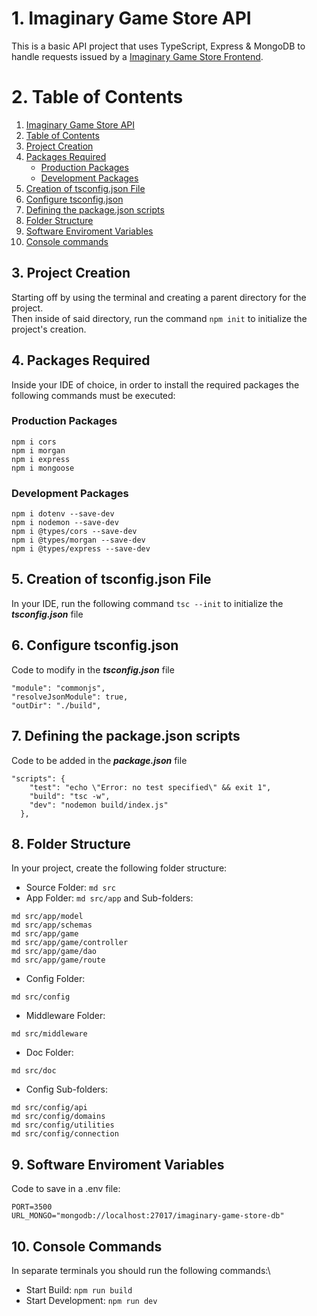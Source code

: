 # 1. Imaginary Game Store API

This is a basic API project that uses TypeScript, Express & MongoDB to handle requests issued by a [Imaginary Game Store Frontend](https://github.com/himahashi/imaginary-game-store-react-typescript).

# 2. Table of Contents
1. [Imaginary Game Store API](#1-imaginary-game-store-api)
2. [Table of Contents](#2-table-of-contents)
3. [Project Creation](#3-project-creation)
4. [Packages Required](#4-packages-required)
   - [Production Packages](#production-packages)
   - [Development Packages](#development-packages)
5. [Creation of tsconfig.json File](#5-creation-of-tsconfigjson-file)
6. [Configure tsconfig.json](#6-configure-tsconfigjson)
7. [Defining the package.json scripts](#7-defining-the-packagejson-scripts)
8. [Folder Structure](#8-folder-structure)
9. [Software Enviroment Variables](#9-software-enviroment-variables)
10. [Console commands](#10-console-commands)

## 3. Project Creation
Starting off by using the terminal and creating a parent directory for the project.\
Then inside of said directory, run the command `npm init` to initialize the project's creation.

## 4. Packages Required

Inside your IDE of choice, in order to install the required packages the following commands must be executed:

### Production Packages

```
npm i cors
npm i morgan
npm i express
npm i mongoose
```

### Development Packages

```
npm i dotenv --save-dev
npm i nodemon --save-dev
npm i @types/cors --save-dev
npm i @types/morgan --save-dev
npm i @types/express --save-dev
```

## 5. Creation of tsconfig.json File

In your IDE, run the following command `tsc --init` to initialize the _**tsconfig.json**_ file 

## 6. Configure tsconfig.json

Code to modify in the _**tsconfig.json**_ file
```
"module": "commonjs",
"resolveJsonModule": true,
"outDir": "./build",
```

## 7. Defining the package.json scripts

Code to be added in the _**package.json**_ file
```
"scripts": {
    "test": "echo \"Error: no test specified\" && exit 1",
    "build": "tsc -w",
    "dev": "nodemon build/index.js"
  },
```

## 8. Folder Structure

In your project, create the following folder structure:
- Source Folder: ``md src``
- App Folder: ``md src/app`` and Sub-folders:
```
md src/app/model
md src/app/schemas
md src/app/game
md src/app/game/controller
md src/app/game/dao
md src/app/game/route
```
- Config Folder:
```
md src/config
```
- Middleware Folder:
```
md src/middleware
```
- Doc Folder:
```
md src/doc
```
- Config Sub-folders:
```
md src/config/api
md src/config/domains
md src/config/utilities
md src/config/connection
```

## 9. Software Enviroment Variables

Code to save in a .env file:
```
PORT=3500
URL_MONGO="mongodb://localhost:27017/imaginary-game-store-db"
```

## 10. Console Commands

In separate terminals you should run the following commands:\
- Start Build: ``npm run build``
- Start Development: ``npm run dev``

